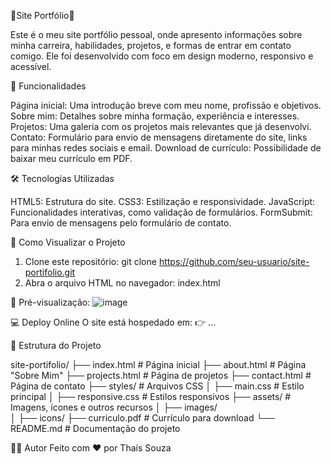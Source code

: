 🌟Site Portfólio🌟 

Este é o meu site portfólio pessoal, onde apresento informações sobre minha carreira, 
habilidades, projetos, e formas de entrar em contato comigo. 
Ele foi desenvolvido com foco em design moderno, responsivo e acessível.

📌 Funcionalidades

Página inicial: Uma introdução breve com meu nome, profissão e objetivos.
Sobre mim: Detalhes sobre minha formação, experiência e interesses.
Projetos: Uma galeria com os projetos mais relevantes que já desenvolvi.
Contato: Formulário para envio de mensagens diretamente do site, links para minhas redes sociais e email.
Download de currículo: Possibilidade de baixar meu currículo em PDF.

🛠️ Tecnologias Utilizadas

HTML5: Estrutura do site.
CSS3: Estilização e responsividade.
JavaScript: Funcionalidades interativas, como validação de formulários.
FormSubmit: Para envio de mensagens pelo formulário de contato.

🚀 Como Visualizar o Projeto
1. Clone este repositório: git clone https://github.com/seu-usuario/site-portifolio.git
2. Abra o arquivo HTML no navegador: index.html

📸 Pré-visualização:
![image](https://github.com/user-attachments/assets/5e6e7220-a66a-4ea6-976d-0812e5948b5c)


💻 Deploy Online
O site está hospedado em:
👉 ...

📂 Estrutura do Projeto

site-portifolio/
├── index.html        # Página inicial
├── about.html        # Página "Sobre Mim"
├── projects.html     # Página de projetos
├── contact.html      # Página de contato
├── styles/           # Arquivos CSS
│   ├── main.css      # Estilo principal
│   ├── responsive.css # Estilos responsivos
├── assets/           # Imagens, ícones e outros recursos
│   ├── images/       
│   ├── icons/
├── curriculo.pdf     # Currículo para download
└── README.md         # Documentação do projeto


🧑‍💻 Autor
Feito com ❤️ por Thaís Souza
